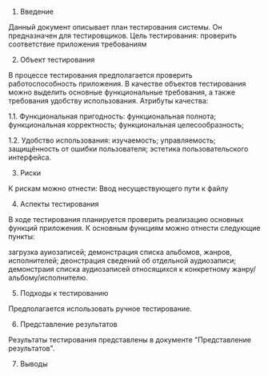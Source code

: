   1. Введение
  
Данный документ описывает план тестирования системы. Он предназначен для тестировщиков. Цель тестирования: проверить соответствие приложения требованиям

  2. Объект тестирования
  
В процессе тестирования предполагается проверить работоспособность приложения.
В качестве объектов тестирования можно выделить основные функциональные требования, а также требования удобству использования.
Атрибуты качества:

1.1. Функциональная пригодность:
функциональная полнота;
функциональная корректность;
функциональная целесообразность;

1.2. Удобство использования:
изучаемость;
управляемость;
защищённость от ошибки пользователя;
эстетика пользовательского интерфейса.

  3. Риски
  
К рискам можно отнести:
Ввод несуществующего пути к файлу
  
  4. Аспекты тестирования

В ходе тестирования планируется проверить реализацию основных функций приложения.
К основным функциям можно отнести следующие пункты:

загрузка ауиозаписей;
демонстрация списка альбомов, жанров, исполнителей;
деонстрация сведений об отдельной аудиозаписи;
демонстраия списка аудиозаписей относящихся к конкретному жанру/альбому/исполнителю.

  5. Подходы к тестированию

Предполагается использовать ручное тестирование.

  6. Представление результатов

Результаты тестирования представлены в документе "Представление результатов".

  7. Выводы
